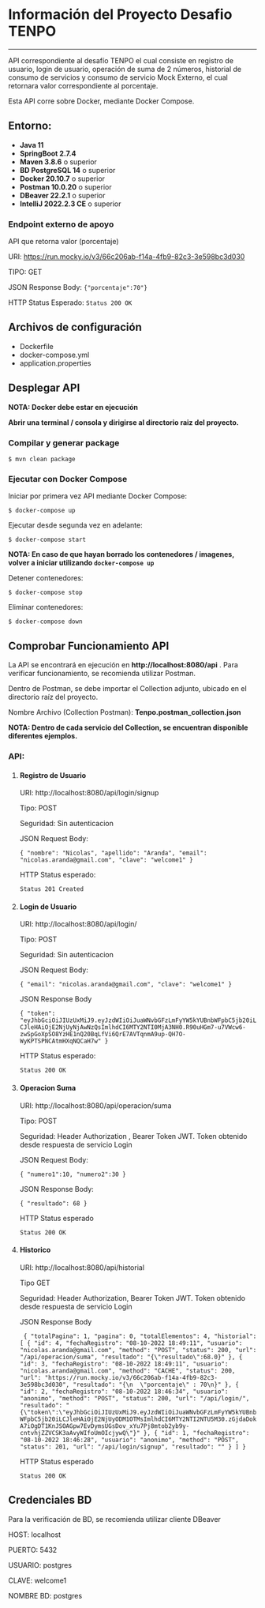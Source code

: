# Información del Proyecto Desafio TENPO
___________________

API correspondiente al desafío TENPO el cual consiste en registro de usuario, login de usuario, operación de suma de 2 números, historial de consumo de servicios y 
consumo de servicio Mock Externo, el cual retornara valor correspondiente al porcentaje. 

Esta API corre sobre Docker, mediante Docker Compose.

## Entorno:

* **Java 11**
* **SpringBoot 2.7.4**
* **Maven 3.8.6** o superior
* **BD PostgreSQL 14** o superior
* **Docker 20.10.7** o superior
* **Postman 10.0.20** o superior
* **DBeaver 22.2.1** o superior
* **IntelliJ 2022.2.3 CE** o superior

### Endpoint externo de apoyo

API que retorna valor (porcentaje)

URI: https://run.mocky.io/v3/66c206ab-f14a-4fb9-82c3-3e598bc3d030

TIPO: GET

JSON Response Body: ``{"porcentaje":70"}``

HTTP Status Esperado: ``Status 200 OK``


## Archivos de configuración

* Dockerfile
* docker-compose.yml
* application.properties

## Desplegar API

**NOTA: Docker debe estar en ejecución**

**Abrir una terminal / consola y dirigirse al directorio raiz del proyecto.**

### Compilar y generar package

``$ mvn clean package ``

### Ejecutar con Docker Compose

Iniciar por primera vez API mediante Docker Compose:

``$ docker-compose up``

Ejecutar desde segunda vez en adelante:

``$ docker-compose start``

**NOTA: En caso de que hayan borrado los contenedores / imagenes, volver a iniciar utilizando ``docker-compose up``**

Detener contenedores:

``$ docker-compose stop``

Eliminar contenedores:

``$ docker-compose down``


## Comprobar Funcionamiento API

La API se encontrará en ejecución en **http://localhost:8080/api** . Para verificar funcionamiento, se recomienda utilizar Postman.

Dentro de Postman, se debe importar el Collection adjunto, ubicado en el directorio raíz del proyecto.

Nombre Archivo (Collection Postman): **Tenpo.postman_collection.json**

**NOTA: Dentro de cada servicio del Collection, se encuentran disponible diferentes ejemplos.**

### API:

1. #### Registro de Usuario

    URI: http://localhost:8080/api/login/signup

    Tipo: POST

    Seguridad: Sin autenticacion

    JSON Request Body:

   ``{
   "nombre": "Nicolas",
   "apellido": "Aranda",
   "email": "nicolas.aranda@gmail.com",
   "clave": "welcome1"
   }``

    HTTP Status esperado: 

    ``Status 201 Created``

1. #### Login de Usuario

    URI: http://localhost:8080/api/login/

    Tipo: POST

    Seguridad: Sin autenticacion

    JSON Request Body:

    ``{
   "email": "nicolas.aranda@gmail.com",
   "clave": "welcome1"
   }``

    JSON Response Body

    ``{
   "token": "eyJhbGciOiJIUzUxMiJ9.eyJzdWIiOiJuaWNvbGFzLmFyYW5kYUBnbWFpbC5jb20iLCJleHAiOjE2NjUyNjAwNzQsImlhdCI6MTY2NTI0MjA3NH0.R90uHGm7-u7VWcw6-zwSpGoXpSO8YzHE1nQ20BqLfVi6QrE7AVTqnmA9up-QH7O-WyKPTSPNCAtmHXqNQCaH7w"
   }``

   HTTP Status esperado:

    ``Status 200 OK``

1. #### Operacion Suma

    URI: http://localhost:8080/api/operacion/suma

    Tipo: POST

    Seguridad: Header Authorization , Bearer Token JWT. Token obtenido desde respuesta de servicio Login

    JSON Request Body:

   ``{
   "numero1":10,
   "numero2":30
   }``

   JSON Response Body:

   ``{
   "resultado": 68
   }``

   HTTP Status esperado

   ``Status 200 OK``

1. #### Historico

   URI: http://localhost:8080/api/historial

   Tipo GET

   Seguridad: Header Authorization, Bearer Token JWT. Token obtenido desde respuesta de servicio Login

   JSON Response Body

   ``
   {
   "totalPagina": 1,
   "pagina": 0,
   "totalElementos": 4,
   "historial": [
   {
   "id": 4,
   "fechaRegistro": "08-10-2022 18:49:11",
   "usuario": "nicolas.aranda@gmail.com",
   "method": "POST",
   "status": 200,
   "url": "/api/operacion/suma",
   "resultado": "{\"resultado\":68.0}"
   },
   {
   "id": 3,
   "fechaRegistro": "08-10-2022 18:49:11",
   "usuario": "nicolas.aranda@gmail.com",
   "method": "CACHE",
   "status": 200,
   "url": "https://run.mocky.io/v3/66c206ab-f14a-4fb9-82c3-3e598bc3d030",
   "resultado": "{\n  \"porcentaje\" : 70\n}"
   },
   {
   "id": 2,
   "fechaRegistro": "08-10-2022 18:46:34",
   "usuario": "anonimo",
   "method": "POST",
   "status": 200,
   "url": "/api/login/",
   "resultado": "{\"token\":\"eyJhbGciOiJIUzUxMiJ9.eyJzdWIiOiJuaWNvbGFzLmFyYW5kYUBnbWFpbC5jb20iLCJleHAiOjE2NjUyODM1OTMsImlhdCI6MTY2NTI2NTU5M30.zGjdaDokA7iOgDT1KnJSOAGpw7EvDymsUGsDov_xYu7Pj8mtob2yb9y-cntvhjZZVCSK3aAvyWIfoUmOIcjywQ\"}"
   },
   {
   "id": 1,
   "fechaRegistro": "08-10-2022 18:46:28",
   "usuario": "anonimo",
   "method": "POST",
   "status": 201,
   "url": "/api/login/signup",
   "resultado": ""
   }
   ]
   }``

   HTTP Status esperado

   ``Status 200 OK``

## Credenciales BD

Para la verificación de BD, se recomienda utilizar cliente DBeaver

   
   HOST: localhost

   PUERTO: 5432

   USUARIO: postgres

   CLAVE: welcome1

   NOMBRE BD: postgres
